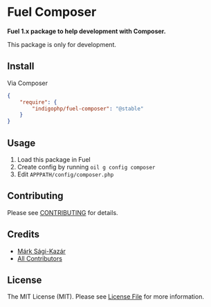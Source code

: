 # Fuel Composer

**Fuel 1.x package to help development with Composer.**

This package is only for development.


## Install

Via Composer

``` json
{
    "require": {
        "indigophp/fuel-composer": "@stable"
    }
}
```

## Usage

1. Load this package in Fuel
2. Create config by running `oil g config composer`
3. Edit `APPPATH/config/composer.php`

## Contributing

Please see [CONTRIBUTING](https://github.com/indigophp/fuel-composer/blob/develop/CONTRIBUTING.md) for details.


## Credits

- [Márk Sági-Kazár](https://github.com/sagikazarmark)
- [All Contributors](https://github.com/indigophp/fuel-composer/contributors)


## License

The MIT License (MIT). Please see [License File](https://github.com/indigophp/fuel-composer/blob/develop/LICENSE) for more information.
